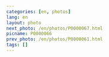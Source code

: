 ```yaml
---
categories: [en, photos]
lang: en
layout: photo
next_photo: /en/photos/P0000067.html
picname: P0000066
prev_photo: /en/photos/P0000061.html
tags: []
---
```

